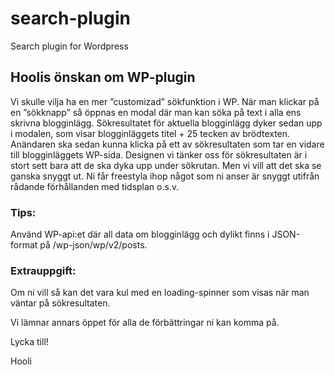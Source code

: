 # search-plugin
Search plugin for Wordpress

## Hoolis önskan om WP-plugin 

Vi skulle vilja ha en mer ”customizad” sökfunktion i WP. När man klickar på en ”sökknapp” så öppnas en modal där man kan söka på text i alla ens skrivna blogginlägg. 
Sökresultatet för aktuella blogginlägg dyker sedan upp i modalen, som visar blogginläggets titel + 25 tecken av brödtexten. Anändaren ska sedan kunna klicka på ett av sökresultaten som tar en vidare till blogginläggets WP-sida. 
Designen vi tänker oss för sökresultaten är i stort sett bara att de ska dyka upp under sökrutan. Men vi vill att det ska se ganska snyggt ut. Ni får freestyla ihop något som ni anser är snyggt utifrån rådande förhållanden med tidsplan o.s.v.  

 

### Tips: 

Använd WP-api:et där all data om blogginlägg och dylikt finns i JSON-format på /wp-json/wp/v2/posts. 

 

### Extrauppgift: 

Om ni vill så kan det vara kul med en loading-spinner som visas när man väntar på sökresultaten. 

 
Vi lämnar annars öppet för alla de förbättringar ni kan komma på. 

 

Lycka till!  

Hooli 
